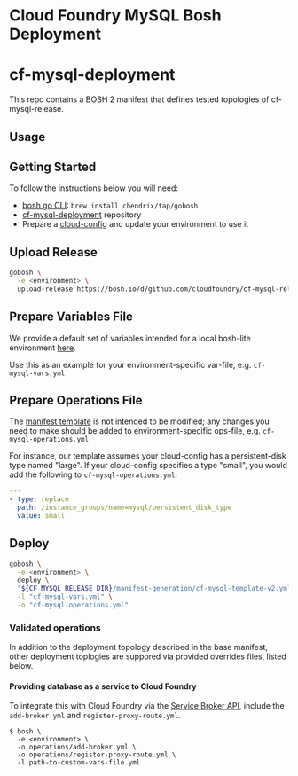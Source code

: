# Cloud Foundry MySQL Bosh Deployment

# cf-mysql-deployment

This repo contains a BOSH 2 manifest that defines tested topologies of cf-mysql-release.

## Usage

## Getting Started

To follow the instructions below you will need:

* [bosh go CLI](https://github.com/cloudfoundry/bosh-cli): `brew install chendrix/tap/gobosh`
* [cf-mysql-deployment](https://github.com/cloudfoundry/cf-mysql-deployment) repository
* Prepare a [cloud-config](http://bosh.io/docs/cloud-config.html) and update your environment to use it

## Upload Release

```bash
gobosh \
  -e <environment> \
  upload-release https://bosh.io/d/github.com/cloudfoundry/cf-mysql-release
```

## Prepare Variables File

We provide a default set of variables intended for a local bosh-lite environment
[here](https://github.com/cloudfoundry/cf-mysql-deployment/blob/master/bosh-lite/default-vars.yml).

Use this as an example for your environment-specific var-file, e.g. `cf-mysql-vars.yml`

## Prepare Operations File

The [manifest template](https://github.com/cloudfoundry/cf-mysql-deployment/blob/master/cf-mysql-deployment.yml)
is not intended to be modified; any changes you need to make should be added to
environment-specific ops-file, e.g. `cf-mysql-operations.yml`

For instance, our template assumes your cloud-config has a persistent-disk type
named "large". If your cloud-config specifies a type "small", you would add the
following to `cf-mysql-operations.yml`:

```yml
---
- type: replace
  path: /instance_groups/name=mysql/persistent_disk_type
  value: small
```

## Deploy

```bash
gobosh \
  -e <environment> \
  deploy \
  "${CF_MYSQL_RELEASE_DIR}/manifest-generation/cf-mysql-template-v2.yml" \
  -l "cf-mysql-vars.yml" \
  -o "cf-mysql-operations.yml"
```

### Validated operations

In addition to the deployment topology described in the base manifest, other
deployment toplogies are suppored via provided overrides files, listed below.

#### Providing database as a service to Cloud Foundry

To integrate this with Cloud Foundry via the
[Service Broker API](https://docs.cloudfoundry.org/services/api.html),
include the `add-broker.yml` and `register-proxy-route.yml`.

```
$ bosh \
  -e <environment> \
  -o operations/add-broker.yml \
  -o operations/register-proxy-route.yml \
  -l path-to-custom-vars-file.yml
```

